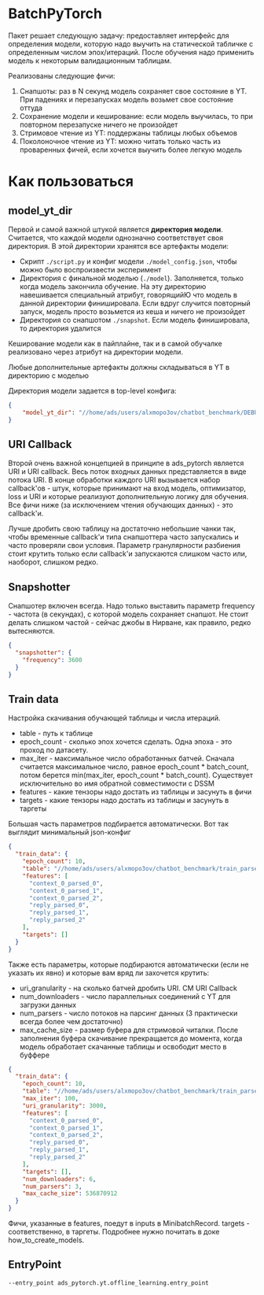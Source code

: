 # BatchPyTorch

Пакет решает следующую задачу: предоставляет интерфейс для определения модели, которую надо выучить на статической табличке с определенным числом эпох/итераций. После обучения надо применить модель к некоторым валидационным таблицам.

Реализованы следующие фичи:
1. Снапшоты: раз в N секунд модель сохраняет свое состояние в YT. При падениях и перезапусках модель возьмет свое состояние оттуда
2. Сохранение модели и кеширование: если модель выучилась, то при повторном перезапуске ничего не произойдет
3. Стримовое чтение из YT: поддержаны таблицы любых объемов
4. Поколоночное чтение из YT: можно читать только часть из проваренных фичей, если хочется выучить более легкую модель

# Как пользоваться
## model_yt_dir

Первой и самой важной штукой является **директория модели**. Считается, что каждой модели однозначно соответствует своя директория. В этой директории хранятся все артефакты модели:
* Скрипт ```./script.py``` и конфиг модели ```./model_config.json```, чтобы можно было воспроизвести эксперимент
* Директория с финальной моделью (```./model```). Заполняется, только когда модель закончила обучение. На эту директорию навешивается специальный атрибут, говорящийЮ что модель в данной директории финишировала. Если вдруг случится повторный запуск, модель просто возьмется из кеша и ничего не произойдет
* Директория со снапшотом ```./snapshot```. Если модель финишировала, то директория удалится

Кеширование модели как в пайплайне, так и в самой обучалке реализовано через атрибут на директории модели.

Любые дополнительные артефакты должны складываться в YT в директорию с моделью

Директория модели задается в top-level конфига:
```json
{
    "model_yt_dir": "//home/ads/users/alxmopo3ov/chatbot_benchmark/DEBUG/fake4"
}
```

## URI Callback

Второй очень важной концепцией в принципе в ads_pytorch является URI и URI callback. Весь поток входных данных представляется в виде потока URI. В конце обработки каждого URI вызывается набор callback'ов - штук, которые принимают на вход модель, оптимизатор, loss и URI и которые реализуют дополнительную логику для обучения. Все фичи ниже (за исключением чтения обучающих данных) - это callback'и.

Лучше дробить свою таблицу на достаточно небольшие чанки так, чтобы временные callback'и типа снапшоттера часто запускались и часто проверяли свои условия. Параметр гранулярности разбиения стоит крутить только если callback'и запускаются слишком часто или, наоборот, слишком редко.

## Snapshotter

Снапшотер включен всегда. Надо только выставить параметр frequency - частота (в секундах), с которой модель сохраняет снапшот. Не стоит делать слишком частой - сейчас джобы в Нирване, как правило, редко вытесняются.

```json
{
  "snapshotter": {
    "frequency": 3600
  }
}
```

## Train data

Настройка скачивания обучающей таблицы и числа итераций.

* table - путь к таблице
* epoch_count - сколько эпох хочется сделать. Одна эпоха - это проход по датасету.
* max_iter - максимальное число обработанных батчей. Сначала считается максимальное число, равное epoch_count * batch_count,  потом берется min(max_iter, epoch_count * batch_count). Существует исключительно во имя обратной совместимости с DSSM
* features - какие тензоры надо достать из таблицы и засунуть в фичи
* targets - какие тензоры надо достать из таблицы и засунуть в таргеты

Большая часть параметров подбирается автоматически. Вот так выглядит минимальный json-конфиг

```json
{
  "train_data": {
    "epoch_count": 10,
    "table": "//home/ads/users/alxmopo3ov/chatbot_benchmark/train_parsed_with_idx_mb_200",
    "features": [
      "context_0_parsed_0",
      "context_0_parsed_1",
      "context_0_parsed_2",
      "reply_parsed_0",
      "reply_parsed_1",
      "reply_parsed_2"
    ],
    "targets": []
  }
}
```

Также есть параметры, которые подбираются автоматически (если не указать их явно) и которые вам вряд ли захочется крутить:

* uri_granularity - на сколько батчей дробить URI. СМ URI Callback
* num_downloaders - число параллельных соединений с YT для загрузки данных
* num_parsers - число потоков на парсинг данных (3 практически всегда более чем достаточно)
* max_cache_size - размер буфера для стримовой читалки. После заполнения буфера скачивание прекращается до момента, когда модель обработает скачанные таблицы и освободит место в буффере

```json
{
  "train_data": {
    "epoch_count": 10,
    "table": "//home/ads/users/alxmopo3ov/chatbot_benchmark/train_parsed_with_idx_mb_200",
    "max_iter": 100,
    "uri_granularity": 3000,
    "features": [
      "context_0_parsed_0",
      "context_0_parsed_1",
      "context_0_parsed_2",
      "reply_parsed_0",
      "reply_parsed_1",
      "reply_parsed_2"
    ],
    "targets": [],
    "num_downloaders": 6,
    "num_parsers": 3,
    "max_cache_size": 536870912
  }
}
```

Фичи, указанные в features, поедут в inputs в MinibatchRecord. targets - соответственно, в таргеты. Подробнее нужно почитать в доке how_to_create_models.

## EntryPoint

```bash
--entry_point ads_pytorch.yt.offline_learning.entry_point
```
